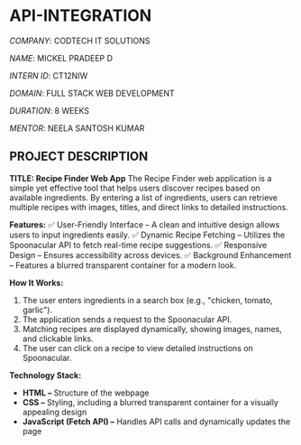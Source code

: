 # API-INTEGRATION

*COMPANY*: CODTECH IT SOLUTIONS

*NAME*: MICKEL PRADEEP D

*INTERN ID*: CT12NIW

*DOMAIN*: FULL STACK WEB DEVELOPMENT

*DURATION*: 8 WEEKS

*MENTOR*: NEELA SANTOSH KUMAR

## **PROJECT DESCRIPTION**

**TITLE: Recipe Finder Web App**
The Recipe Finder web application is a simple yet effective tool that helps users discover recipes based on available ingredients. By entering a list of ingredients, users can retrieve multiple recipes with images, titles, and direct links to detailed instructions.

**Features:**
✅ User-Friendly Interface – A clean and intuitive design allows users to input ingredients easily.
✅ Dynamic Recipe Fetching – Utilizes the Spoonacular API to fetch real-time recipe suggestions.
✅ Responsive Design – Ensures accessibility across devices.
✅ Background Enhancement – Features a blurred transparent container for a modern look.

**How It Works:**
1. The user enters ingredients in a search box (e.g., "chicken, tomato, garlic").
2. The application sends a request to the Spoonacular API.
3. Matching recipes are displayed dynamically, showing images, names, and clickable links.
4. The user can click on a recipe to view detailed instructions on Spoonacular.

**Technology Stack:**
- **HTML –** Structure of the webpage
- **CSS –** Styling, including a blurred transparent container for a visually appealing design
- **JavaScript (Fetch API) –** Handles API calls and dynamically updates the page
